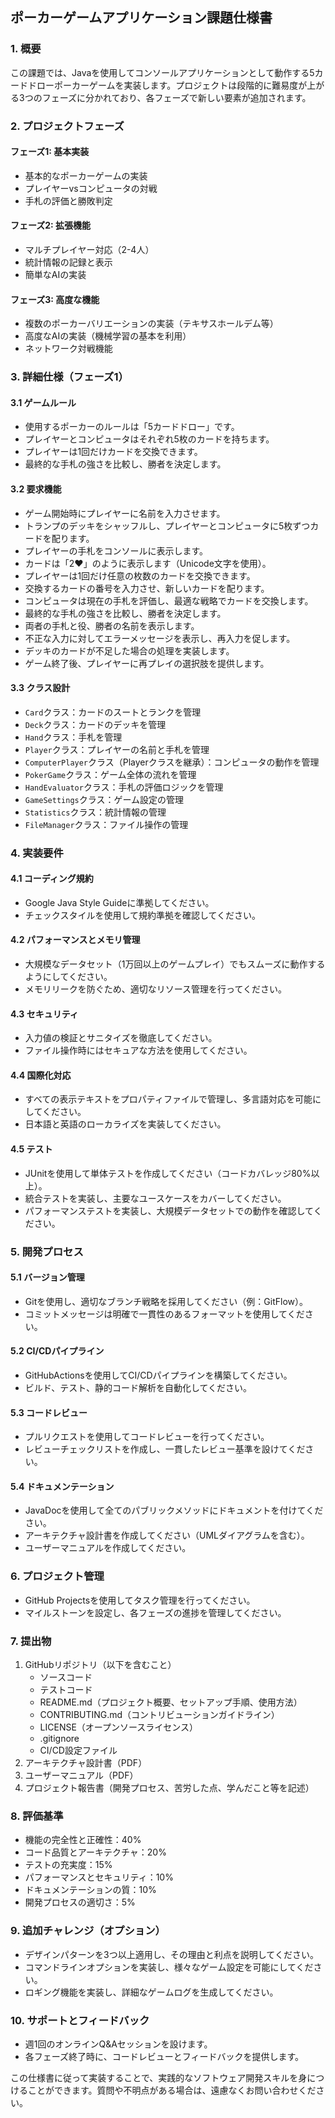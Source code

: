 ﻿## ポーカーゲームアプリケーション課題仕様書

### 1. 概要
この課題では、Javaを使用してコンソールアプリケーションとして動作する5カードドローポーカーゲームを実装します。プロジェクトは段階的に難易度が上がる3つのフェーズに分かれており、各フェーズで新しい要素が追加されます。

### 2. プロジェクトフェーズ

#### フェーズ1: 基本実装
- 基本的なポーカーゲームの実装
- プレイヤーvsコンピュータの対戦
- 手札の評価と勝敗判定

#### フェーズ2: 拡張機能
- マルチプレイヤー対応（2-4人）
- 統計情報の記録と表示
- 簡単なAIの実装

#### フェーズ3: 高度な機能
- 複数のポーカーバリエーションの実装（テキサスホールデム等）
- 高度なAIの実装（機械学習の基本を利用）
- ネットワーク対戦機能

### 3. 詳細仕様（フェーズ1）

#### 3.1 ゲームルール
- 使用するポーカーのルールは「5カードドロー」です。
- プレイヤーとコンピュータはそれぞれ5枚のカードを持ちます。
- プレイヤーは1回だけカードを交換できます。
- 最終的な手札の強さを比較し、勝者を決定します。

#### 3.2 要求機能
- ゲーム開始時にプレイヤーに名前を入力させます。
- トランプのデッキをシャッフルし、プレイヤーとコンピュータに5枚ずつカードを配ります。
- プレイヤーの手札をコンソールに表示します。
- カードは「2♥」のように表示します（Unicode文字を使用）。
- プレイヤーは1回だけ任意の枚数のカードを交換できます。
- 交換するカードの番号を入力させ、新しいカードを配ります。
- コンピュータは現在の手札を評価し、最適な戦略でカードを交換します。
- 最終的な手札の強さを比較し、勝者を決定します。
- 両者の手札と役、勝者の名前を表示します。
- 不正な入力に対してエラーメッセージを表示し、再入力を促します。
- デッキのカードが不足した場合の処理を実装します。
- ゲーム終了後、プレイヤーに再プレイの選択肢を提供します。

#### 3.3 クラス設計
- `Card`クラス：カードのスートとランクを管理
- `Deck`クラス：カードのデッキを管理
- `Hand`クラス：手札を管理
- `Player`クラス：プレイヤーの名前と手札を管理
- `ComputerPlayer`クラス（Playerクラスを継承）：コンピュータの動作を管理
- `PokerGame`クラス：ゲーム全体の流れを管理
- `HandEvaluator`クラス：手札の評価ロジックを管理
- `GameSettings`クラス：ゲーム設定の管理
- `Statistics`クラス：統計情報の管理
- `FileManager`クラス：ファイル操作の管理

### 4. 実装要件

#### 4.1 コーディング規約
- Google Java Style Guideに準拠してください。
- チェックスタイルを使用して規約準拠を確認してください。

#### 4.2 パフォーマンスとメモリ管理
- 大規模なデータセット（1万回以上のゲームプレイ）でもスムーズに動作するようにしてください。
- メモリリークを防ぐため、適切なリソース管理を行ってください。

#### 4.3 セキュリティ
- 入力値の検証とサニタイズを徹底してください。
- ファイル操作時にはセキュアな方法を使用してください。

#### 4.4 国際化対応
- すべての表示テキストをプロパティファイルで管理し、多言語対応を可能にしてください。
- 日本語と英語のローカライズを実装してください。

#### 4.5 テスト
- JUnitを使用して単体テストを作成してください（コードカバレッジ80%以上）。
- 統合テストを実装し、主要なユースケースをカバーしてください。
- パフォーマンステストを実装し、大規模データセットでの動作を確認してください。

### 5. 開発プロセス

#### 5.1 バージョン管理
- Gitを使用し、適切なブランチ戦略を採用してください（例：GitFlow）。
- コミットメッセージは明確で一貫性のあるフォーマットを使用してください。

#### 5.2 CI/CDパイプライン
- GitHubActionsを使用してCI/CDパイプラインを構築してください。
- ビルド、テスト、静的コード解析を自動化してください。

#### 5.3 コードレビュー
- プルリクエストを使用してコードレビューを行ってください。
- レビューチェックリストを作成し、一貫したレビュー基準を設けてください。

#### 5.4 ドキュメンテーション
- JavaDocを使用して全てのパブリックメソッドにドキュメントを付けてください。
- アーキテクチャ設計書を作成してください（UMLダイアグラムを含む）。
- ユーザーマニュアルを作成してください。

### 6. プロジェクト管理
- GitHub Projectsを使用してタスク管理を行ってください。
- マイルストーンを設定し、各フェーズの進捗を管理してください。

### 7. 提出物
1. GitHubリポジトリ（以下を含むこと）
   - ソースコード
   - テストコード
   - README.md（プロジェクト概要、セットアップ手順、使用方法）
   - CONTRIBUTING.md（コントリビューションガイドライン）
   - LICENSE（オープンソースライセンス）
   - .gitignore
   - CI/CD設定ファイル
2. アーキテクチャ設計書（PDF）
3. ユーザーマニュアル（PDF）
4. プロジェクト報告書（開発プロセス、苦労した点、学んだこと等を記述）

### 8. 評価基準
- 機能の完全性と正確性：40%
- コード品質とアーキテクチャ：20%
- テストの充実度：15%
- パフォーマンスとセキュリティ：10%
- ドキュメンテーションの質：10%
- 開発プロセスの適切さ：5%

### 9. 追加チャレンジ（オプション）
- デザインパターンを3つ以上適用し、その理由と利点を説明してください。
- コマンドラインオプションを実装し、様々なゲーム設定を可能にしてください。
- ロギング機能を実装し、詳細なゲームログを生成してください。

### 10. サポートとフィードバック
- 週1回のオンラインQ&Aセッションを設けます。
- 各フェーズ終了時に、コードレビューとフィードバックを提供します。

この仕様書に従って実装することで、実践的なソフトウェア開発スキルを身につけることができます。質問や不明点がある場合は、遠慮なくお問い合わせください。